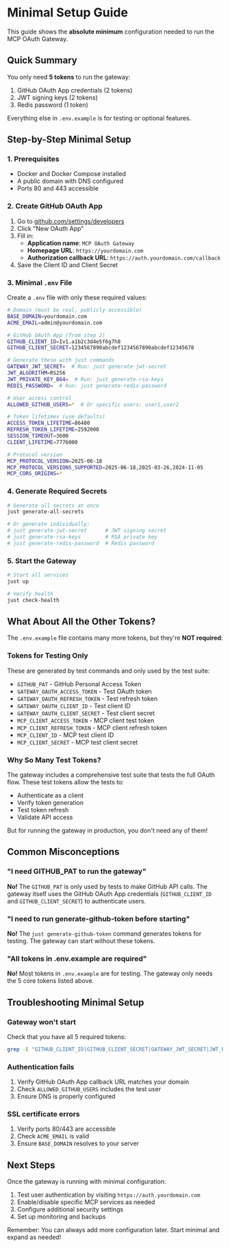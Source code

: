 # Minimal Setup Guide

This guide shows the **absolute minimum** configuration needed to run the MCP OAuth Gateway.

## Quick Summary

You only need **5 tokens** to run the gateway:

1. GitHub OAuth App credentials (2 tokens)
2. JWT signing keys (2 tokens)  
3. Redis password (1 token)

Everything else in `.env.example` is for testing or optional features.

## Step-by-Step Minimal Setup

### 1. Prerequisites

- Docker and Docker Compose installed
- A public domain with DNS configured
- Ports 80 and 443 accessible

### 2. Create GitHub OAuth App

1. Go to [github.com/settings/developers](https://github.com/settings/developers)
2. Click "New OAuth App"
3. Fill in:
   - **Application name**: `MCP OAuth Gateway`
   - **Homepage URL**: `https://yourdomain.com`
   - **Authorization callback URL**: `https://auth.yourdomain.com/callback`
4. Save the Client ID and Client Secret

### 3. Minimal `.env` File

Create a `.env` file with only these required values:

```bash
# Domain (must be real, publicly accessible)
BASE_DOMAIN=yourdomain.com
ACME_EMAIL=admin@yourdomain.com

# GitHub OAuth App (from step 2)
GITHUB_CLIENT_ID=Iv1.a1b2c3d4e5f6g7h8
GITHUB_CLIENT_SECRET=1234567890abcdef1234567890abcdef12345678

# Generate these with just commands
GATEWAY_JWT_SECRET=  # Run: just generate-jwt-secret
JWT_ALGORITHM=RS256
JWT_PRIVATE_KEY_B64=  # Run: just generate-rsa-keys
REDIS_PASSWORD=  # Run: just generate-redis-password

# User access control
ALLOWED_GITHUB_USERS=*  # Or specific users: user1,user2

# Token lifetimes (use defaults)
ACCESS_TOKEN_LIFETIME=86400
REFRESH_TOKEN_LIFETIME=2592000
SESSION_TIMEOUT=3600
CLIENT_LIFETIME=7776000

# Protocol version
MCP_PROTOCOL_VERSION=2025-06-18
MCP_PROTOCOL_VERSIONS_SUPPORTED=2025-06-18,2025-03-26,2024-11-05
MCP_CORS_ORIGINS=*
```

### 4. Generate Required Secrets

```bash
# Generate all secrets at once
just generate-all-secrets

# Or generate individually:
# just generate-jwt-secret      # JWT signing secret
# just generate-rsa-keys        # RSA private key
# just generate-redis-password  # Redis password
```

### 5. Start the Gateway

```bash
# Start all services
just up

# Verify health
just check-health
```

## What About All the Other Tokens?

The `.env.example` file contains many more tokens, but they're **NOT required**:

### Tokens for Testing Only

These are generated by test commands and only used by the test suite:

- `GITHUB_PAT` - GitHub Personal Access Token
- `GATEWAY_OAUTH_ACCESS_TOKEN` - Test OAuth token
- `GATEWAY_OAUTH_REFRESH_TOKEN` - Test refresh token  
- `GATEWAY_OAUTH_CLIENT_ID` - Test client ID
- `GATEWAY_OAUTH_CLIENT_SECRET` - Test client secret
- `MCP_CLIENT_ACCESS_TOKEN` - MCP client test token
- `MCP_CLIENT_REFRESH_TOKEN` - MCP client refresh token
- `MCP_CLIENT_ID` - MCP test client ID
- `MCP_CLIENT_SECRET` - MCP test client secret

### Why So Many Test Tokens?

The gateway includes a comprehensive test suite that tests the full OAuth flow. These test tokens allow the tests to:

- Authenticate as a client
- Verify token generation
- Test token refresh
- Validate API access

But for running the gateway in production, you don't need any of them!

## Common Misconceptions

### "I need GITHUB_PAT to run the gateway"

**No!** The `GITHUB_PAT` is only used by tests to make GitHub API calls. The gateway itself uses the GitHub OAuth App credentials (`GITHUB_CLIENT_ID` and `GITHUB_CLIENT_SECRET`) to authenticate users.

### "I need to run generate-github-token before starting"

**No!** The `just generate-github-token` command generates tokens for testing. The gateway can start without these tokens.

### "All tokens in .env.example are required"

**No!** Most tokens in `.env.example` are for testing. The gateway only needs the 5 core tokens listed above.

## Troubleshooting Minimal Setup

### Gateway won't start

Check that you have all 5 required tokens:
```bash
grep -E "GITHUB_CLIENT_ID|GITHUB_CLIENT_SECRET|GATEWAY_JWT_SECRET|JWT_PRIVATE_KEY_B64|REDIS_PASSWORD" .env
```

### Authentication fails

1. Verify GitHub OAuth App callback URL matches your domain
2. Check `ALLOWED_GITHUB_USERS` includes the test user
3. Ensure DNS is properly configured

### SSL certificate errors

1. Verify ports 80/443 are accessible
2. Check `ACME_EMAIL` is valid
3. Ensure `BASE_DOMAIN` resolves to your server

## Next Steps

Once the gateway is running with minimal configuration:

1. Test user authentication by visiting `https://auth.yourdomain.com`
2. Enable/disable specific MCP services as needed
3. Configure additional security settings
4. Set up monitoring and backups

Remember: You can always add more configuration later. Start minimal and expand as needed!